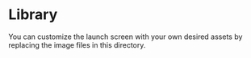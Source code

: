 # Library

You can customize the launch screen with your own desired assets by replacing the image files in this directory.
